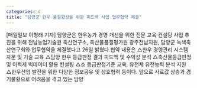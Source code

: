 ```yaml
---
categories: d
title: "담양군 한우 품질향상을 위한 피드백 사업 업무협약 체결"
---
```

[매일일보 이형래 기자] 담양군은 한우농가 경영 개선을 위한 전문 교육·컨설팅 사업 추진을 위해 전남농업기술원 축산연구소, 축산물품질평가원 광주전남지원, 담양군 녹색축산연구회와 업무협약을 체결했다고 26일 밝혔다.협약 내용은 △한우 경영관리 시스템 자문 및 기술 교육 △담양 한우 등급판정 결과 피드백 및 수익성 분석 △축산물등급판정 및 이력제 빅데이터 활용 컨설팅 △소 등급판정기준 교육, 유전체 유전능력 분석 지원 △한우산업 발전을 위한 다양한 정보공유 및 상호협력 등이다. 앞으로 사료값 상승과 경기불황으로 어려움을 겪고 있는 담양